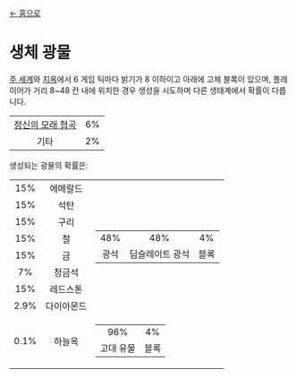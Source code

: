 [← 홈으로](../)
# 생체 광물
[주 세계](https://minecraft.fandom.com/ko/wiki/주_세계)와 [지옥](https://minecraft.fandom.com/ko/wiki/지옥)에서 6 게임 틱마다 밝기가 8 이하이고 아래에 고체 블록이 있으며, 플레이어가 거리 8~48 칸 내에 위치한 경우 생성을 시도하며 다른 생태계에서 확률이 다릅니다.

<table>
    <tr>
        <td align="center"><a href="https://minecraft.fandom.com/ko/wiki/정신의_모래_협곡">정신의 모래 협곡</a></td>
        <td align="center">6%</td>
    </tr>
    <tr>
        <td align="center">기타</td>
        <td align="center">2%</td>
    </tr>
</table>

생성되는 광물의 확률은:  

<table>
    <tr>
        <td align="center">15%</td>
        <td align="center">에메랄드</td>
        <td align="center" rowspan="8">
            <table>
                <tr>
                    <td align="center">48%</td>
                    <td align="center">48%</td>
                    <td align="center">4%</td>
                </tr>
                <tr>
                    <td align="center">광석</td>
                    <td align="center">딥슬레이트 광석</td>
                    <td align="center">블록</td>
                </tr>
            </table>
        </td>
    </tr>
    <tr>
        <td align="center">15%</td>
        <td align="center">석탄</td>
    </tr>
    <tr>
        <td align="center">15%</td>
        <td align="center">구리</td>
    </tr>
    <tr>
        <td align="center">15%</td>
        <td align="center">철</td>
    </tr>
    <tr>
        <td align="center">15%</td>
        <td align="center">금</td>
    </tr>
    <tr>
        <td align="center">7%</td>
        <td align="center">청금석</td>
    </tr>
    <tr>
        <td align="center">15%</td>
        <td align="center">레드스톤</td>
    </tr>
    <tr>
        <td align="center">2.9%</td>
        <td align="center">다이아몬드</td>
    </tr>
    <tr>
        <td align="center">0.1%</td>
        <td align="center">하늘옥</td>
        <td align="center">
            <table>
                <tr>
                    <td align="center">96%</td>
                    <td align="center">4%</td>
                </tr>
                <tr>
                    <td align="center">고대 유물</td>
                    <td align="center">블록</td>
                </tr>
            </table>
        </td>
    </tr>
</table>
